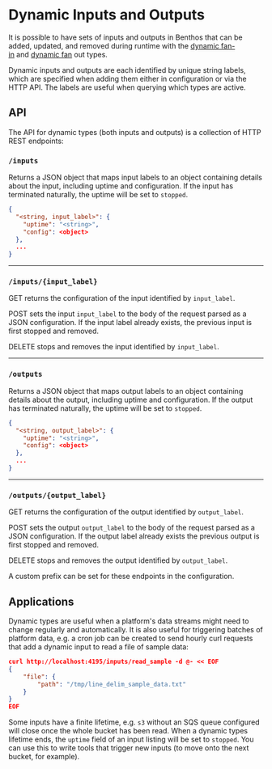 # Dynamic Inputs and Outputs

It is possible to have sets of inputs and outputs in Benthos that can be added, updated, and removed during runtime with the [dynamic fan-in](../components/inputs/dynamic.md) and [dynamic fan](../components/inputs/dynamic.md) out types.

Dynamic inputs and outputs are each identified by unique string labels, which are specified when adding them either in configuration or via the HTTP API. The labels are useful when querying which types are active.

## API

The API for dynamic types (both inputs and outputs) is a collection of HTTP REST endpoints:

### `/inputs`

Returns a JSON object that maps input labels to an object containing details about the input, including uptime and configuration. If the input has terminated naturally, the uptime will be set to `stopped`.

```json
{
  "<string, input_label>": {
    "uptime": "<string>",
    "config": <object>
  },
  ...
}
```

---

### `/inputs/{input_label}`

GET returns the configuration of the input identified by `input_label`.

POST sets the input `input_label` to the body of the request parsed as a JSON configuration. If the input label already exists, the previous input is first stopped and removed.

DELETE stops and removes the input identified by `input_label`.

---

### `/outputs`

Returns a JSON object that maps output labels to an object containing details about the output, including uptime and configuration. If the output has terminated naturally, the uptime will be set to `stopped`.

```json
{
  "<string, output_label>": {
    "uptime": "<string>",
    "config": <object>
  },
  ...
}
```

---

### `/outputs/{output_label}`

GET returns the configuration of the output identified by `output_label`.

POST sets the output `output_label` to the body of the request parsed as a JSON configuration. If the output label already exists the previous output is first stopped and removed.

DELETE stops and removes the output identified by `output_label`.

A custom prefix can be set for these endpoints in the configuration.

## Applications

Dynamic types are useful when a platform's data streams might need to change regularly and automatically. It is also useful for triggering batches of platform data, e.g. a cron job can be created to send hourly curl requests that add a dynamic input to read a file of sample data:

```json
curl http://localhost:4195/inputs/read_sample -d @- << EOF
{
    "file": {
        "path": "/tmp/line_delim_sample_data.txt"
    }
}
EOF
```

Some inputs have a finite lifetime, e.g. `s3` without an SQS queue configured will close once the whole bucket has been read. When a dynamic types lifetime ends, the `uptime` field of an input listing will be set to `stopped`. You can use this to write tools that trigger new inputs (to move onto the next bucket, for example).
